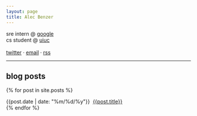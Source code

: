 ```yaml
---
layout: page
title: Alec Benzer
---
```

<div id="bio">
<p>
sre intern @ <a href="http://www.google.com/about">google</a><br />
cs student @ <a href="http://cs.uiuc.edu">uiuc</a><br />
<br />
<a href="http://twitter.com/alecbenzer">twitter</a> &middot; <a href="mailto:alecbenzer@gmail.com">email</a> &middot; <a href="/feed.xml">rss</a>
</p>
</div>

<hr />

## blog posts

{% for post in site.posts %}
  <div class="post-div">
  <span class="date">{{post.date | date: "%m/%d/%y"}}</span>&nbsp;&nbsp;<a href="{{post.url}}">{{post.title}}</a>
  </div>
{% endfor %}
